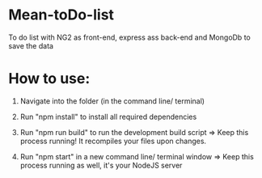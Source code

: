 # Mean-toDo-list
To do list with NG2 as front-end, express ass back-end and MongoDb to save the data 
# How to use:

  1) Navigate into the folder (in the command line/ terminal)

  2) Run "npm install" to install all required dependencies

  3) Run "npm run build" to run the development build script => Keep this process running! It recompiles your files upon changes.
  
  4) Run "npm start" in a new command line/ terminal window => Keep this process running as well, it's your NodeJS server
